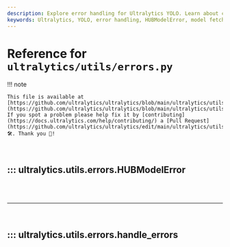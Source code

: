 ```yaml
---
description: Explore error handling for Ultralytics YOLO. Learn about custom exceptions like HUBModelError to manage model fetching issues effectively.
keywords: Ultralytics, YOLO, error handling, HUBModelError, model fetching, custom exceptions, Python
---
```


# Reference for `ultralytics/utils/errors.py`

!!! note

    This file is available at [https://github.com/ultralytics/ultralytics/blob/main/ultralytics/utils/errors.py](https://github.com/ultralytics/ultralytics/blob/main/ultralytics/utils/errors.py). If you spot a problem please help fix it by [contributing](https://docs.ultralytics.com/help/contributing/) a [Pull Request](https://github.com/ultralytics/ultralytics/edit/main/ultralytics/utils/errors.py) 🛠️. Thank you 🙏!

<br>

## ::: ultralytics.utils.errors.HUBModelError

<br><br><hr><br>

## ::: ultralytics.utils.errors.handle_errors

<br><br>

